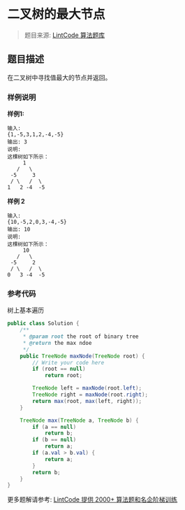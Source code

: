 # 二叉树的最大节点
 > 题目来源: [LintCode 算法题库](https://www.lintcode.com/problem/binary-tree-maximum-node/?utm_source=sc-github-wzz)
 ## 题目描述
 在二叉树中寻找值最大的节点并返回。
 ### 样例说明
 **样例1:**

```
输入:
{1,-5,3,1,2,-4,-5}
输出: 3
说明:
这棵树如下所示：
     1
   /   \
 -5     3
 / \   /  \
1   2 -4  -5
```

**样例 2**

```plain
输入:
{10,-5,2,0,3,-4,-5}
输出: 10
说明:
这棵树如下所示：
     10
   /   \
 -5     2
 / \   /  \
0   3 -4  -5 
```


 ### 参考代码
 树上基本遍历
```java
public class Solution {
    /**
     * @param root the root of binary tree
     * @return the max ndoe
     */
    public TreeNode maxNode(TreeNode root) {
        // Write your code here
        if (root == null)
            return root;

        TreeNode left = maxNode(root.left);
        TreeNode right = maxNode(root.right);
        return max(root, max(left, right));
    }

    TreeNode max(TreeNode a, TreeNode b) {
        if (a == null)
            return b;
        if (b == null)
            return a;
        if (a.val > b.val) {
            return a;
        }
        return b;
    }
}
```
 更多题解请参考: [LintCode 提供 2000+ 算法题和名企阶梯训练](https://www.lintcode.com/problem/?utm_source=sc-github-wzz)